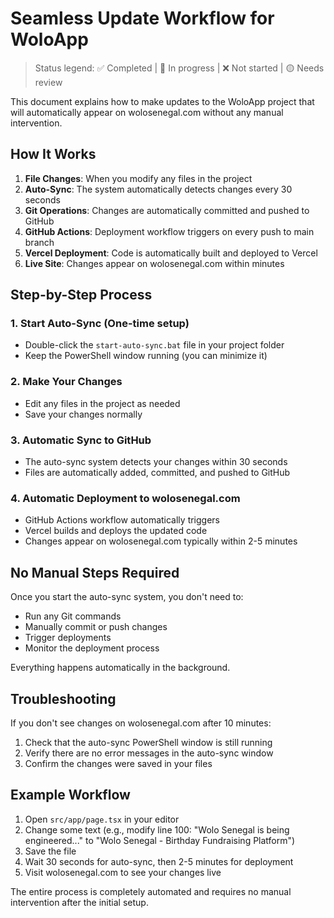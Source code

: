 # Seamless Update Workflow for WoloApp

> Status legend: ✅ Completed | 🚧 In progress | ❌ Not started | 🟡 Needs review

This document explains how to make updates to the WoloApp project that will automatically appear on wolosenegal.com without any manual intervention.

## How It Works

1. **File Changes**: When you modify any files in the project
2. **Auto-Sync**: The system automatically detects changes every 30 seconds
3. **Git Operations**: Changes are automatically committed and pushed to GitHub
4. **GitHub Actions**: Deployment workflow triggers on every push to main branch
5. **Vercel Deployment**: Code is automatically built and deployed to Vercel
6. **Live Site**: Changes appear on wolosenegal.com within minutes

## Step-by-Step Process

### 1. Start Auto-Sync (One-time setup)
- Double-click the `start-auto-sync.bat` file in your project folder
- Keep the PowerShell window running (you can minimize it)

### 2. Make Your Changes
- Edit any files in the project as needed
- Save your changes normally

### 3. Automatic Sync to GitHub
- The auto-sync system detects your changes within 30 seconds
- Files are automatically added, committed, and pushed to GitHub

### 4. Automatic Deployment to wolosenegal.com
- GitHub Actions workflow automatically triggers
- Vercel builds and deploys the updated code
- Changes appear on wolosenegal.com typically within 2-5 minutes

## No Manual Steps Required

Once you start the auto-sync system, you don't need to:
- Run any Git commands
- Manually commit or push changes
- Trigger deployments
- Monitor the deployment process

Everything happens automatically in the background.

## Troubleshooting

If you don't see changes on wolosenegal.com after 10 minutes:
1. Check that the auto-sync PowerShell window is still running
2. Verify there are no error messages in the auto-sync window
3. Confirm the changes were saved in your files

## Example Workflow

1. Open `src/app/page.tsx` in your editor
2. Change some text (e.g., modify line 100: "Wolo Senegal is being engineered..." to "Wolo Senegal - Birthday Fundraising Platform")
3. Save the file
4. Wait 30 seconds for auto-sync, then 2-5 minutes for deployment
5. Visit wolosenegal.com to see your changes live

The entire process is completely automated and requires no manual intervention after the initial setup.